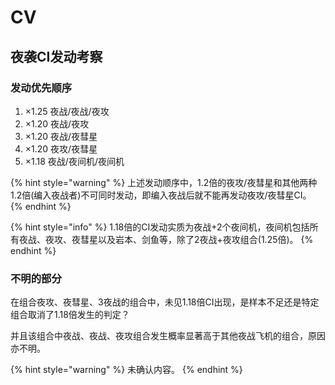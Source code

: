 # CV

## 夜袭CI发动考察

### 发动优先顺序

1. ×1.25 夜战/夜战/夜攻
2. ×1.20 夜战/夜攻
3. ×1.20 夜战/夜彗星
4. ×1.20 夜攻/夜彗星
5. ×1.18 夜战/夜间机/夜间机

{% hint style="warning" %}
上述发动顺序中，1.2倍的夜攻/夜彗星和其他两种1.2倍\(编入夜战者\)不可同时发动，即编入夜战后就不能再发动夜攻/夜彗星CI。
{% endhint %}

{% hint style="info" %}
1.18倍的CI发动实质为夜战+2个夜间机，夜间机包括所有夜战、夜攻、夜彗星以及岩本、剑鱼等，除了2夜战+夜攻组合\(1.25倍\)。
{% endhint %}

### 不明的部分

在组合夜攻、夜彗星、3夜战的组合中，未见1.18倍CI出现，是样本不足还是特定组合取消了1.18倍发生的判定？

并且该组合中夜战、夜战、夜攻组合发生概率显著高于其他夜战飞机的组合，原因亦不明。

{% hint style="warning" %}
未确认内容。
{% endhint %}

